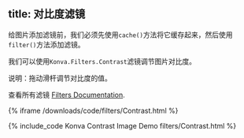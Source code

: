title: 对比度滤镜
---

给图片添加滤镜前，我们必须先使用`cache()`方法将它缓存起来，然后使用`filter()`方法添加滤镜。

我们可以使用`Konva.Filters.Contrast`滤镜调节图片对比度。

说明：拖动滑杆调节对比度的值。

查看所有滤镜 [Filters Documentation](/api/Konva.Filters.html).

{% iframe /downloads/code/filters/Contrast.html %}

{% include_code Konva Contrast Image Demo filters/Contrast.html %}